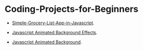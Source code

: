 # Coding-Projects-for-Beginners
- [Simple-Grocery-List-App-in-Javascript](https://ntv170491.github.io/Coding-Projects-for-Beginners/Simple-Grocery-List-App-in-Javascript).

- [Javascript Animated Background Effects](https://ntv170491.github.io/Coding-Projects-for-Beginners/JavascriptAnimatedBackgroundEffects).

- [Javascript Animated Background](https://ntv170491.github.io/Coding-Projects-for-Beginners/Javascript-Animated-Background).
